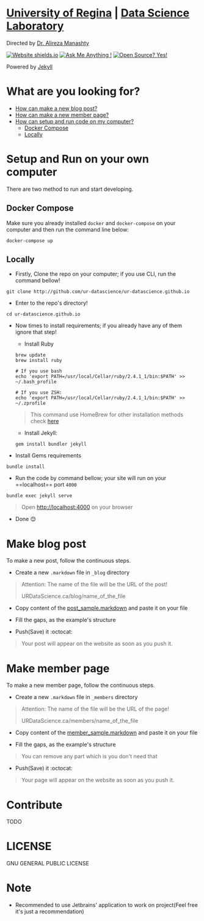 # [University of Regina](http://uregina.ca) | [Data Science Laboratory](http://urdatascience.ca)
Directed by [Dr. Alireza Manashty](http://urdatascience.ca/members/alireza)

[![Website shields.io](https://img.shields.io/website-up-down-green-red/http/shields.io.svg)](http://urdatascience.ca)
[![Ask Me Anything !](https://img.shields.io/badge/Ask%20me-anything-1abc9c.svg)](mailto:a.r.manashty@gmail.com)
[![Open Source? Yes!](https://badgen.net/badge/Open%20Source%20%3F/Yes%21/blue?icon=github)](https://github.com/ur-datascience/)

Powered by [Jekyll](http://Jekyllrb.com/)

# What are you looking for?

- [How can make a new blog post?](#make-blog-post)
- [How can make a new member page?](#make-member-page)
- [How can setup and run code on my computer?](#setup-and-run-on-your-own-computer)
    - [Docker Compose](#docker-compose)
    - [Locally](#locally)


# Setup and Run on your own computer
There are two method to run and start developing.

## Docker Compose
Make sure you already installed `docker` and `docker-compose` on your computer
and then run the command line below:
```shell script
docker-compose up
```

## Locally

- Firstly, Clone the repo on your computer; if you use CLI, run the command bellow!
```shell script
git clone http://github.com/ur-datascience/ur-datascience.github.io
```

- Enter to the repo's directory!
```shell script
cd ur-datascience.github.io
```

- Now times to install requirements; if you already have any of them ignore that step!
    - Install Ruby
    ```shell script
    brew update
    brew install ruby
    
    # If you use bash
    echo 'export PATH=/usr/local/Cellar/ruby/2.4.1_1/bin:$PATH' >> ~/.bash_profile 
    
    # If you use ZSH:
    echo 'export PATH=/usr/local/Cellar/ruby/2.4.1_1/bin:$PATH' >> ~/.zprofile
    ```
    > This command use HomeBrew for other installation methods check [here](https://www.ruby-lang.org/en/documentation/installation/)                                                                                                                                               
    
    - Install Jekyll:
    ```shell script
    gem install bundler jekyll
    ```
- Install Gems requirements
```shell script
bundle install
```
    
- Run the code by command bellow; your site will run on your ==localhost== port `4000`
```shell script
bundle exec jekyll serve
```
> Open [http://localhost:4000](http://localhost:4000) on your browser

- Done :blush:


# Make blog post
To make a new post, follow the continuous steps.

- Create a new `.markdown` file in `_blog` directory
> Attention: The name of the file will be the URL of the post!
>
> URDataScience.ca/blog/name_of_the_file

- Copy content of the [post_sample.markdown]() and paste it on your file

- Fill the gaps, as the example's structure

- Push(Save) it :octocat:

> Your post will appear on the website as soon as you push it.


# Make member page
To make a new member page, follow the continuous steps.

- Create a new `.markdown` file in `_members` directory
> Attention: The name of the file will be the URL of the page!
>
> URDataScience.ca/members/name_of_the_file

- Copy content of the [member_sample.markdown]() and paste it on your file

- Fill the gaps, as the example's structure
> You can remove any part which is you don't need that

- Push(Save) it :octocat:

> Your page will appear on the website as soon as you push it.


# Contribute
TODO

# LICENSE
GNU GENERAL PUBLIC LICENSE

# Note

- Recommended to use Jetbrains' application to work on project(Feel free it's just a recommendation)